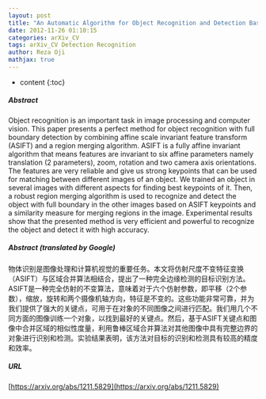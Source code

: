 ```yaml
---
layout: post
title: "An Automatic Algorithm for Object Recognition and Detection Based on ASIFT Keypoints"
date: 2012-11-26 01:10:15
categories: arXiv_CV
tags: arXiv_CV Detection Recognition
author: Reza Oji
mathjax: true
---
```


* content
{:toc}

##### Abstract
Object recognition is an important task in image processing and computer vision. This paper presents a perfect method for object recognition with full boundary detection by combining affine scale invariant feature transform (ASIFT) and a region merging algorithm. ASIFT is a fully affine invariant algorithm that means features are invariant to six affine parameters namely translation (2 parameters), zoom, rotation and two camera axis orientations. The features are very reliable and give us strong keypoints that can be used for matching between different images of an object. We trained an object in several images with different aspects for finding best keypoints of it. Then, a robust region merging algorithm is used to recognize and detect the object with full boundary in the other images based on ASIFT keypoints and a similarity measure for merging regions in the image. Experimental results show that the presented method is very efficient and powerful to recognize the object and detect it with high accuracy.

##### Abstract (translated by Google)
物体识别是图像处理和计算机视觉的重要任务。本文将仿射尺度不变特征变换（ASIFT）与区域合并算法相结合，提出了一种完全边缘检测的目标识别方法。 ASIFT是一种完全仿射的不变算法，意味着对于六个仿射参数，即平移（2个参数），缩放，旋转和两个摄像机轴方向，特征是不变的。这些功能非常可靠，并为我们提供了强大的关键点，可用于在对象的不同图像之间进行匹配。我们用几个不同方面的图像训练一个对象，以找到最好的关键点。然后，基于ASIFT关键点和图像中合并区域的相似性度量，利用鲁棒区域合并算法对其他图像中具有完整边界的对象进行识别和检测。实验结果表明，该方法对目标的识别和检测具有较高的精度和效率。

##### URL
[https://arxiv.org/abs/1211.5829](https://arxiv.org/abs/1211.5829)


